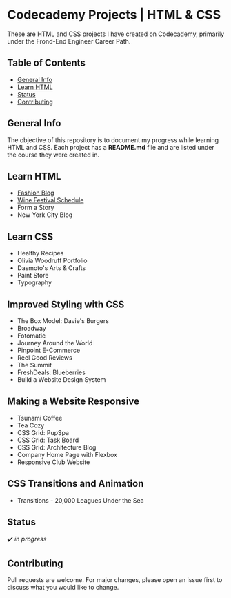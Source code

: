 # Codecademy Projects | HTML & CSS

These are HTML and CSS projects I have created on Codecademy, primarily under the Frond-End Engineer Career Path.

## Table of Contents
* [General Info](#general-info)
* [Learn HTML](#learn-html)
* [Status](#status)
* [Contributing](#contributing)

## General Info
The objective of this repository is to document my progress while learning HTML and CSS. Each project has a **README.md** file and are listed under the course they were created in.

## Learn HTML
* [Fashion Blog](https://vivian-mca.github.io/HTML-CSS-Codecademy-Projects/Fashion%20Blog/) 
* [Wine Festival Schedule](https://vivian-mca.github.io/HTML-CSS-Codecademy-Projects/Wine%20Festival%20Schedule/)
* Form a Story
* New York City Blog

## Learn CSS
* Healthy Recipes
* Olivia Woodruff Portfolio
* Dasmoto's Arts & Crafts
* Paint Store
* Typography

## Improved Styling with CSS
* The Box Model: Davie's Burgers
* Broadway
* Fotomatic
* Journey Around the World
* Pinpoint E-Commerce
* Reel Good Reviews
* The Summit
* FreshDeals: Blueberries
* Build a Website Design System

## Making a Website Responsive
* Tsunami Coffee
* Tea Cozy
* CSS Grid: PupSpa
* CSS Grid: Task Board
* CSS Grid: Architecture Blog
* Company Home Page with Flexbox
* Responsive Club Website

## CSS Transitions and Animation
* Transitions - 20,000 Leagues Under the Sea

## Status
:heavy_check_mark: _in progress_

## Contributing
Pull requests are welcome. For major changes, please open an issue first to discuss what you would like to change.
